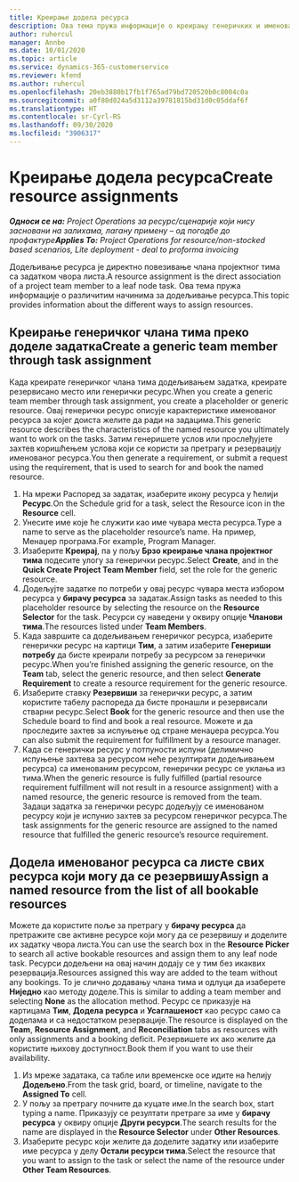 ```yaml
---
title: Креирање додела ресурса
description: Ова тема пружа информације о креирању генеричких и именованих додела ресурса.
author: ruhercul
manager: Annbe
ms.date: 10/01/2020
ms.topic: article
ms.service: dynamics-365-customerservice
ms.reviewer: kfend
ms.author: ruhercul
ms.openlocfilehash: 20eb3880b17fb1f765ad79bd720520b0c8004c0a
ms.sourcegitcommit: a0f80d024a5d3112a39781815bd31d0c05ddaf6f
ms.translationtype: HT
ms.contentlocale: sr-Cyrl-RS
ms.lasthandoff: 09/30/2020
ms.locfileid: "3906317"
---
```

# <a name="create-resource-assignments"></a><span data-ttu-id="19006-103">Креирање додела ресурса</span><span class="sxs-lookup"><span data-stu-id="19006-103">Create resource assignments</span></span>

<span data-ttu-id="19006-104">_**Односи се на:** Project Operations за ресурс/сценарије који нису засновани на залихама, лагану примену – од погодбе до профактуре_</span><span class="sxs-lookup"><span data-stu-id="19006-104">_**Applies To:** Project Operations for resource/non-stocked based scenarios, Lite deployment - deal to proforma invoicing_</span></span>


<span data-ttu-id="19006-105">Додељивање ресурса је директно повезивање члана пројектног тима са задатком чвора листа.</span><span class="sxs-lookup"><span data-stu-id="19006-105">A resource assignment is the direct association of a project team member to a leaf node task.</span></span> <span data-ttu-id="19006-106">Ова тема пружа информације о различитим начинима за додељивање ресурса.</span><span class="sxs-lookup"><span data-stu-id="19006-106">This topic provides information about the different ways to assign resources.</span></span>

## <a name="create-a-generic-team-member-through-task-assignment"></a><span data-ttu-id="19006-107">Креирање генеричког члана тима преко доделе задатка</span><span class="sxs-lookup"><span data-stu-id="19006-107">Create a generic team member through task assignment</span></span>


<span data-ttu-id="19006-108">Када креирате генеричког члана тима додељивањем задатка, креирате резервисано место или генерички ресурс.</span><span class="sxs-lookup"><span data-stu-id="19006-108">When you create a generic team member through task assignment, you create a placeholder or generic resource.</span></span> <span data-ttu-id="19006-109">Овај генерички ресурс описује карактеристике именованог ресурса за којег доиста желите да ради на задацима.</span><span class="sxs-lookup"><span data-stu-id="19006-109">This generic resource describes the characteristics of the named resource you ultimately want to work on the tasks.</span></span> <span data-ttu-id="19006-110">Затим генеришете услов или прослеђујете захтев коришћењем услова који се користи за претрагу и резервацију именованог ресурса.</span><span class="sxs-lookup"><span data-stu-id="19006-110">You then generate a requirement, or submit a request using the requirement, that is used to search for and book the named resource.</span></span>

1. <span data-ttu-id="19006-111">На мрежи Распоред за задатак, изаберите икону ресурса у ћелији **Ресурс**.</span><span class="sxs-lookup"><span data-stu-id="19006-111">On the Schedule grid for a task, select the Resource icon in the **Resource** cell.</span></span>
2. <span data-ttu-id="19006-112">Унесите име које ће служити као име чувара места ресурса.</span><span class="sxs-lookup"><span data-stu-id="19006-112">Type a name to serve as the placeholder resource’s name.</span></span> <span data-ttu-id="19006-113">На пример, Менаџер програма.</span><span class="sxs-lookup"><span data-stu-id="19006-113">For example, Program Manager.</span></span>
3. <span data-ttu-id="19006-114">Изаберите **Креирај**, па у пољу **Брзо креирање члана пројектног тима** подесите улогу за генерички ресурс.</span><span class="sxs-lookup"><span data-stu-id="19006-114">Select **Create**, and in the **Quick Create Project Team Member** field, set the role for the generic resource.</span></span>
4. <span data-ttu-id="19006-115">Додељујте задатке по потреби у овај ресурс чувара места избором ресурса у **бирачу ресурса** за задатак.</span><span class="sxs-lookup"><span data-stu-id="19006-115">Assign tasks as needed to this placeholder resource by selecting the resource on the **Resource Selector** for the task.</span></span> <span data-ttu-id="19006-116">Ресурси су наведени у оквиру опције **Чланови тима**.</span><span class="sxs-lookup"><span data-stu-id="19006-116">The resources listed under **Team Members**.</span></span>
5. <span data-ttu-id="19006-117">Када завршите са додељивањем генеричког ресурса, изаберите генерички ресурс на картици **Тим**, а затим изаберите **Генериши потребу** да бисте креирали потребу за ресурсом за генерички ресурс.</span><span class="sxs-lookup"><span data-stu-id="19006-117">When you’re finished assigning the generic resource, on the **Team** tab, select the generic resource, and then select **Generate Requirement** to create a resource requirement for the generic resource.</span></span>
6. <span data-ttu-id="19006-118">Изаберите ставку **Резервиши** за генерички ресурс, а затим користите табелу распореда да бисте пронашли и резервисали стварни ресурс.</span><span class="sxs-lookup"><span data-stu-id="19006-118">Select **Book** for the generic resource and then use the Schedule board to find and book a real resource.</span></span> <span data-ttu-id="19006-119">Можете и да проследите захтев за испуњење од стране менаџера ресурса.</span><span class="sxs-lookup"><span data-stu-id="19006-119">You can also submit the requirement for fulfillment by a resource manager.</span></span>
7. <span data-ttu-id="19006-120">Када се генерички ресурс у потпуности испуни (делимично испуњење захтева за ресурсом неће резултирати додељивањем ресурса) са именованим ресурсом, генерички ресурс се уклања из тима.</span><span class="sxs-lookup"><span data-stu-id="19006-120">When the generic resource is fully fulfilled (partial resource requirement fulfillment will not result in a resource assignment) with a named resource, the generic resource is removed from the team.</span></span> <span data-ttu-id="19006-121">Задаци задатка за генерички ресурс додељују се именованом ресурсу који је испунио захтев за ресурсом генеричког ресурса.</span><span class="sxs-lookup"><span data-stu-id="19006-121">The task assignments for the generic resource are assigned to the named resource that fulfilled the generic resource’s resource requirement.</span></span>

## <a name="assign-a-named-resource-from-the-list-of-all-bookable-resources"></a><span data-ttu-id="19006-122">Додела именованог ресурса са листе свих ресурса који могу да се резервишу</span><span class="sxs-lookup"><span data-stu-id="19006-122">Assign a named resource from the list of all bookable resources</span></span>

<span data-ttu-id="19006-123">Можете да користите поље за претрагу у **бирачу ресурса** да претражите све активне ресурсе који могу да се резервишу и доделите их задатку чвора листа.</span><span class="sxs-lookup"><span data-stu-id="19006-123">You can use the search box in the **Resource Picker** to search all active bookable resources and assign them to any leaf node task.</span></span> <span data-ttu-id="19006-124">Ресурси додељени на овај начин додају се у тим без икаквих резервација.</span><span class="sxs-lookup"><span data-stu-id="19006-124">Resources assigned this way are added to the team without any bookings.</span></span> <span data-ttu-id="19006-125">То је слично додавању члана тима и одлуци да изаберете **Ниједно** као методу доделе.</span><span class="sxs-lookup"><span data-stu-id="19006-125">This is similar to adding a team member and selecting **None** as the allocation method.</span></span> <span data-ttu-id="19006-126">Ресурс се приказује на картицама **Тим**, **Додела ресурса** и **Усаглашеност** као ресурс само са доделама и са недостатком резервације.</span><span class="sxs-lookup"><span data-stu-id="19006-126">The resource is displayed on the **Team**, **Resource Assignment**, and **Reconciliation** tabs as resources with only assignments and a booking deficit.</span></span> <span data-ttu-id="19006-127">Резервишете их ако желите да користите њихову доступност.</span><span class="sxs-lookup"><span data-stu-id="19006-127">Book them if you want to use their availability.</span></span>

1. <span data-ttu-id="19006-128">Из мреже задатака, са табле или временске осе идите на ћелију **Додељено**.</span><span class="sxs-lookup"><span data-stu-id="19006-128">From the task grid, board, or timeline, navigate to the **Assigned To** cell.</span></span>
2. <span data-ttu-id="19006-129">У пољу за претрагу почните да куцате име.</span><span class="sxs-lookup"><span data-stu-id="19006-129">In the search box, start typing a name.</span></span> <span data-ttu-id="19006-130">Приказују се резултати претраге за име у **бирачу ресурса** у оквиру опције **Други ресурси**.</span><span class="sxs-lookup"><span data-stu-id="19006-130">The search results for the name are displayed in the **Resource Selector** under **Other Resources**.</span></span>
3. <span data-ttu-id="19006-131">Изаберите ресурс који желите да доделите задатку или изаберите име ресурса у делу **Остали ресурси тима**.</span><span class="sxs-lookup"><span data-stu-id="19006-131">Select the resource that you want to assign to the task or select the name of the resource under **Other Team Resources**.</span></span>
